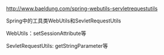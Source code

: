 http://www.baeldung.com/spring-webutils-servletrequestutils

Spring中的工具类WebUtils和SevletRequestUtils

WebUtils：setSessionAttribute等

SevletRequestUtils: getStringParameter等